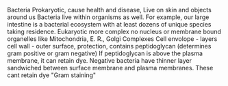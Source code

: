 Bacteria
Prokaryotic, cause health and disease, Live on skin and objects around us
Bacteria live within organisms as well. For example, our large intestine is a bacterial ecosystem with at least dozens of unique species taking residence.
Eukaryotic more complex
no nucleus or membrane bound organelles like Mitochondria, E. R., Golgi Complexes
Cell envolope - layers
cell wall - outer surface, protection, contains peptidoglycan (determines gram positive or gram negative) If peptidoglycan is above the plasma membrane, it can retain dye. Negative bacteria have thinner layer sandwiched between surface membrane and plasma membranes. These cant retain dye
"Gram staining"
